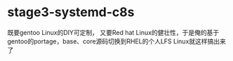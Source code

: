 # stage3-systemd-c8s

既要gentoo Linux的DIY可定制， 又要Red hat Linux的健壮性，于是俺的基于gentoo的portage，base、core源码切换到RHEL的个人LFS Linux就这样搞出来了